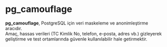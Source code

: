 # pg_camouflage

**pg_camouflage**, PostgreSQL için veri maskeleme ve anonimleştirme aracıdır.  
Amaç, hassas verileri (TC Kimlik No, telefon, e-posta, adres vb.) gizleyerek  
geliştirme ve test ortamlarında güvenle kullanılabilir hale getirmektir.

